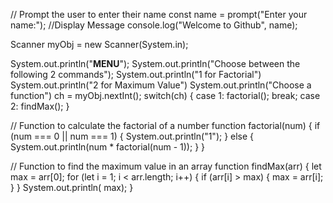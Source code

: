 // Prompt the user to enter their name
const name = prompt("Enter your name:");
//Display Message
console.log("Welcome to Github", name);

Scanner myObj = new Scanner(System.in);

System.out.println("****MENU****");
System.out.println("Choose between the following 2 commands");
System.out.println("1 for Factorial")
System.out.println("2 for Maximum Value")
System.out.println("Choose a function")
ch = myObj.nextInt();
			switch(ch)
			{
			case 1:
				factorial();
				break;
			case 2:
				findMax();
            }

// Function to calculate the factorial of a number
function factorial(num) {
  if (num === 0 || num === 1) {
    System.out.println("1");
  } else {
    System.out.println(num * factorial(num - 1));
  }
}

// Function to find the maximum value in an array
function findMax(arr) {
  let max = arr[0];
  for (let i = 1; i < arr.length; i++) {
    if (arr[i] > max) {
      max = arr[i];
    }
  }
  System.out.println( max);
}
